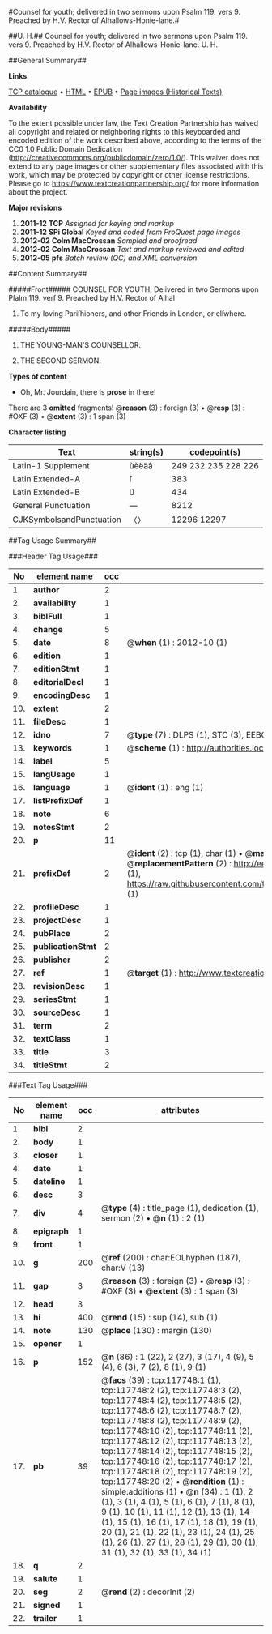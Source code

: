 #Counsel for youth; delivered in two sermons upon Psalm 119. vers 9. Preached by H.V. Rector of Alhallows-Honie-lane.#

##U. H.##
Counsel for youth; delivered in two sermons upon Psalm 119. vers 9. Preached by H.V. Rector of Alhallows-Honie-lane.
U. H.

##General Summary##

**Links**

[TCP catalogue](http://www.ota.ox.ac.uk/tcp/)  • 
[HTML](http://tei.it.ox.ac.uk/tcp/Texts-HTML/free/A95/A95992.html)  • 
[EPUB](http://tei.it.ox.ac.uk/tcp/Texts-EPUB/free/A95/A95992.epub) • 
[Page images (Historical Texts)](https://historicaltexts.jisc.ac.uk/eebo-99865503e)

**Availability**

To the extent possible under law, the Text Creation Partnership has waived all copyright and related or neighboring rights to this keyboarded and encoded edition of the work described above, according to the terms of the CC0 1.0 Public Domain Dedication (http://creativecommons.org/publicdomain/zero/1.0/). This waiver does not extend to any page images or other supplementary files associated with this work, which may be protected by copyright or other license restrictions. Please go to https://www.textcreationpartnership.org/ for more information about the project.

**Major revisions**

1. __2011-12__ __TCP__ *Assigned for keying and markup*
1. __2011-12__ __SPi Global__ *Keyed and coded from ProQuest page images*
1. __2012-02__ __Colm MacCrossan__ *Sampled and proofread*
1. __2012-02__ __Colm MacCrossan__ *Text and markup reviewed and edited*
1. __2012-05__ __pfs__ *Batch review (QC) and XML conversion*

##Content Summary##

#####Front#####
COUNSEL FOR YOUTH; Delivered in two Sermons upon Pſalm 119. verſ 9. Preached by H.V. Rector of Alhal
1. To my loving Pariſhioners, and other Friends in London, or elſwhere.

#####Body#####

1. THE YOUNG-MAN'S COUNSELLOR.

1. THE SECOND SERMON.

**Types of content**

  * Oh, Mr. Jourdain, there is **prose** in there!

There are 3 **omitted** fragments! 
 @__reason__ (3) : foreign (3)  •  @__resp__ (3) : #OXF (3)  •  @__extent__ (3) : 1 span (3)

**Character listing**


|Text|string(s)|codepoint(s)|
|---|---|---|
|Latin-1 Supplement|ùèëäâ|249 232 235 228 226|
|Latin Extended-A|ſ|383|
|Latin Extended-B|Ʋ|434|
|General Punctuation|—|8212|
|CJKSymbolsandPunctuation|〈〉|12296 12297|

##Tag Usage Summary##

###Header Tag Usage###

|No|element name|occ|attributes|
|---|---|---|---|
|1.|__author__|2||
|2.|__availability__|1||
|3.|__biblFull__|1||
|4.|__change__|5||
|5.|__date__|8| @__when__ (1) : 2012-10 (1)|
|6.|__edition__|1||
|7.|__editionStmt__|1||
|8.|__editorialDecl__|1||
|9.|__encodingDesc__|1||
|10.|__extent__|2||
|11.|__fileDesc__|1||
|12.|__idno__|7| @__type__ (7) : DLPS (1), STC (3), EEBO-CITATION (1), PROQUEST (1), VID (1)|
|13.|__keywords__|1| @__scheme__ (1) : http://authorities.loc.gov/ (1)|
|14.|__label__|5||
|15.|__langUsage__|1||
|16.|__language__|1| @__ident__ (1) : eng (1)|
|17.|__listPrefixDef__|1||
|18.|__note__|6||
|19.|__notesStmt__|2||
|20.|__p__|11||
|21.|__prefixDef__|2| @__ident__ (2) : tcp (1), char (1)  •  @__matchPattern__ (2) : ([0-9\-]+):([0-9IVX]+) (1), (.+) (1)  •  @__replacementPattern__ (2) : http://eebo.chadwyck.com/downloadtiff?vid=$1&page=$2 (1), https://raw.githubusercontent.com/textcreationpartnership/Texts/master/tcpchars.xml#$1 (1)|
|22.|__profileDesc__|1||
|23.|__projectDesc__|1||
|24.|__pubPlace__|2||
|25.|__publicationStmt__|2||
|26.|__publisher__|2||
|27.|__ref__|1| @__target__ (1) : http://www.textcreationpartnership.org/docs/. (1)|
|28.|__revisionDesc__|1||
|29.|__seriesStmt__|1||
|30.|__sourceDesc__|1||
|31.|__term__|2||
|32.|__textClass__|1||
|33.|__title__|3||
|34.|__titleStmt__|2||


###Text Tag Usage###

|No|element name|occ|attributes|
|---|---|---|---|
|1.|__bibl__|2||
|2.|__body__|1||
|3.|__closer__|1||
|4.|__date__|1||
|5.|__dateline__|1||
|6.|__desc__|3||
|7.|__div__|4| @__type__ (4) : title_page (1), dedication (1), sermon (2)  •  @__n__ (1) : 2 (1)|
|8.|__epigraph__|1||
|9.|__front__|1||
|10.|__g__|200| @__ref__ (200) : char:EOLhyphen (187), char:V (13)|
|11.|__gap__|3| @__reason__ (3) : foreign (3)  •  @__resp__ (3) : #OXF (3)  •  @__extent__ (3) : 1 span (3)|
|12.|__head__|3||
|13.|__hi__|400| @__rend__ (15) : sup (14), sub (1)|
|14.|__note__|130| @__place__ (130) : margin (130)|
|15.|__opener__|1||
|16.|__p__|152| @__n__ (86) : 1 (22), 2 (27), 3 (17), 4 (9), 5 (4), 6 (3), 7 (2), 8 (1), 9 (1)|
|17.|__pb__|39| @__facs__ (39) : tcp:117748:1 (1), tcp:117748:2 (2), tcp:117748:3 (2), tcp:117748:4 (2), tcp:117748:5 (2), tcp:117748:6 (2), tcp:117748:7 (2), tcp:117748:8 (2), tcp:117748:9 (2), tcp:117748:10 (2), tcp:117748:11 (2), tcp:117748:12 (2), tcp:117748:13 (2), tcp:117748:14 (2), tcp:117748:15 (2), tcp:117748:16 (2), tcp:117748:17 (2), tcp:117748:18 (2), tcp:117748:19 (2), tcp:117748:20 (2)  •  @__rendition__ (1) : simple:additions (1)  •  @__n__ (34) : 1 (1), 2 (1), 3 (1), 4 (1), 5 (1), 6 (1), 7 (1), 8 (1), 9 (1), 10 (1), 11 (1), 12 (1), 13 (1), 14 (1), 15 (1), 16 (1), 17 (1), 18 (1), 19 (1), 20 (1), 21 (1), 22 (1), 23 (1), 24 (1), 25 (1), 26 (1), 27 (1), 28 (1), 29 (1), 30 (1), 31 (1), 32 (1), 33 (1), 34 (1)|
|18.|__q__|2||
|19.|__salute__|1||
|20.|__seg__|2| @__rend__ (2) : decorInit (2)|
|21.|__signed__|1||
|22.|__trailer__|1||
